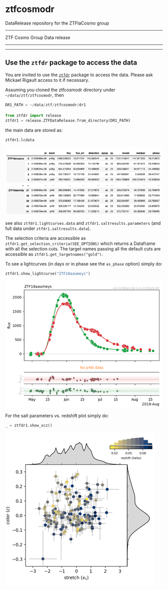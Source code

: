 # ztfcosmodr
DataRelease repository for the ZTFIaCosmo group

***
ZTF Cosmo Group Data release  
***


***
## Use the `ztfdr` package to access the data
You are invited to use the [`ztfdr`](https://github.com/MickaelRigault/ztfdr) package to access the data. Please ask Mickael Rigault access to it if necessary.

Assuming you cloned the ztfcosmodr directory under `~/data/ztf/ztfcosmodr`, then 
```python
DR1_PATH = ~/data/ztf/ztfcosmodr/dr1

from ztfdr import release
ztfdr1 = release.ZTFDataRelease.from_directory(DR1_PATH)
```
the main data are stored as:
```python
ztfdr1.lcdata
```
![](examples/lcdata.png)


see also `ztfdr1.lightcurves.data` and `ztfdr1.saltresults.parameters` (and full data under `ztfdr1.saltresults.data`). 

The selection criteria are accessible as `ztfdr1.get_selection_criteria(SEE_OPTIONS)` which returns a Dataframe with all the selection cuts. 
The target names passing all the default cuts are accessible as `ztfdr1.get_targetnames("gold")`.

To see a lightcurves (in days or in phase see the `as_phase` option) simply do:
```python
ztfdr1.show_lightcurve("ZTF18aaumeys")
```
![](examples/ztf18aaumeys_lc.png)

For the salt parameters vs. redshift plot simply do:
```python
_ = ztfdr1.show_xcz()
```
![](examples/xcz_plot.png)

